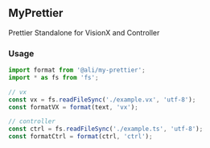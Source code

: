 ## MyPrettier
Prettier Standalone for VisionX and Controller

### Usage
```js
import format from '@ali/my-prettier';
import * as fs from 'fs';

// vx
const vx = fs.readFileSync('./example.vx', 'utf-8');
const formatVX = format(text, 'vx');

// controller
const ctrl = fs.readFileSync('./example.ts', 'utf-8');
const formatCtrl = format(ctrl, 'ctrl');
```
